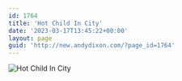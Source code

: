 ```yaml
---
id: 1764
title: 'Hot Child In City'
date: '2023-03-17T13:45:22+00:00'
layout: page
guid: 'http://new.andydixon.com/?page_id=1764'
---
```


![Hot Child In City](https://i0.wp.com/assets.g8x2.ldn.idrivee2-23.com/posters/Hot%20Child%20In%20City%2001.jpg?w=1200&ssl=1 "Hot Child In City")